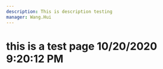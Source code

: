 ```yaml
---
description: This is description testing
manager: Wang.Hui
---
```

# this is a test page 10/20/2020 9:20:12 PM